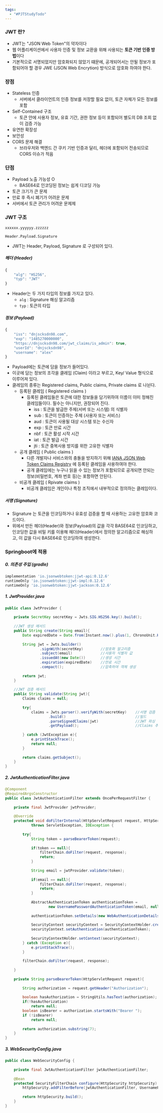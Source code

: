 ```yaml
---
tags:
  - "#PJTStudyTodo"
---
```


### JWT 란?

- JWT는 "JSON Web Token"의 약자이다
- 웹 어플리케이션에서 사용자 인증 및 정보 교환을 위해 사용되는 **토큰 기반 인증 방법**이다
- 기본적으로 서명되었지만 암호화되지 않았기 떄문에, 공개되어서는 안될 정보가 포함되어야 할 경우 JWE (JSON Web Encrytion) 방식으로 암호화 하여야 한다. 

### 장점

- Stateless 인증
	- 서버에서 클라이언트의 인증 정보를 저장할 필요 없이, 토큰 자체가 모든 정보를 포함
- Self-Contained 구조
	- 토큰 안에 사용자 정보, 유효 기간, 권한 정보 등이 포함되어 별도의 DB 조회 없이 검증 가능
- 유연한 확장성
- 보안성
- CORS 문제 해결
	- 브라우저와 백엔드 간 쿠키 기반 인증과 달리, 헤더에 포함되어 전송되므로 CORS 이슈가 적음

### 단점

- Payload 노출 가능성 O
	- BASE64로 인코딩된 정보는 쉽게 디코딩 가능
- 토큰 크기가 큰 문제
- 만료 후 즉시 폐기가 어려운 문제
- 서버에서 토큰 관리가 어려운 문제제

### JWT 구조

```
xxxxxx.yyyyyy.zzzzzz

Header.Payload.Signature
```

- JWT는 Header, Payload, Signature 로 구성되어 있다. 

##### 헤더 (Header)

```javascript
{ 
	"alg": "HS256", 
	"typ": "JWT" 
}
```

- Header는 두 가지 타입의 정보를 가지고 있다.
	- `alg` : Signature 해싱 알고리즘
	- `typ` : 토큰의 타입

##### 정보 (Payload)


```javascript
{
    "iss": "dnjscksdn98.com",
    "exp": "1485270000000",
    "https://dnjscksdn98.com/jwt_claims/is_admin": true,
    "userId": "dnjscksdn98",
    "username": "alex"
}
```

- Payload에는 토큰에 담을 정보가 들어있다.
- 이곳에 담는 정보의 조각을 클레임 (Claim) 이라고 부르고, Key/ Value 형식으로 이루어져 있다.
- 클레임의 종류는 Registered claims, Public claims, Private claims 로 나뉜다.
	-  등록된 클레임 ( Registered claims )
		- 등록된 클레임들은 토큰에 대한 정보들을 담기위하여 이름이 이미 정해진 클레임들이다. 필수는 아니지만, 권장되어 진다.
			- iss : 토큰을 발급한 주체(서버 또는 시스템) 의 식별자
			- sub : 토큰이 인증하는 주체 (사용자 또는 서비스)
			- aud : 토큰이 사용될 대상 시스템 또는 수신자
			- exp : 토큰 만료 시간
			- nbf : 토큰 활성 시작 시간
			- iat : 토큰 발급 시간
			- jti : 토큰 중복사용 방지를 위한 고유한 식별자 
	-  공개 클레임 ( Public claims )
		- 다른 개발자나 서비스와의 충돌을 방지하기 위해 [IANA JSON Web Token Claims Registry](https://www.iana.org/assignments/jwt/jwt.xhtml) 에 등록된 클레임을 사용하여야 한다.
		- 공개 클레임에는 누구나 읽을 수 있는 정보가 포함되므로 공개되면 안되는 정보(비밀번호, 계좌 번호 등)는 포함하면 안된다.
	-  비공개 클레임 ( Rpivate claims )
		- 비공개 클레임은 개인이나 특정 조직에서 내부적으로 정의하는 클레임이다.

##### 서명 (Signature)

- Signature 는 토큰을 인코딩하거나 유효성 검증을 할 때 사용하는 고유한 암호화 코드이다.
- 위에서 만든 헤더(Header)와 정보(Payload)의 값을 각각 BASE64로 인코딩하고, 인코딩한 값을 비밀 키를 이용해 헤더(Header)에서 정의한 알고리즘으로 해싱하고, 이 값을 다시 BASE64로 인코딩하여 생성한다.

### Springboot에 적용

##### 0. 의존성 주입 (gradle)
```javascript
implementation 'io.jsonwebtoken:jjwt-api:0.12.6'  
runtimeOnly 'io.jsonwebtoken:jjwt-impl:0.12.6'  
runtimeOnly 'io.jsonwebtoken:jjwt-jackson:0.12.6'
```

##### 1. JwtProvider.java

```java
public class JwtProvider {  
  
    private SecretKey secretKey = Jwts.SIG.HS256.key().build();  
  
    //JWT 생성 메서드  
    public String create(String email){  
        Date expiredDate = Date.from(Instant.now().plus(1, ChronoUnit.HOURS)); //현재시간에서 1시간 추가  
  
        String jwt = Jwts.builder()  
                .signWith(secretKey)        //암호화 알고리즘  
                .subject(email)             //사용자 식별자 값  
                .issuedAt(new Date())       //생성 시간  
                .expiration(expiredDate)    //만료 시간  
                .compact();                 //압축하여 객체 생성  
  
        return jwt;  
    }  
  
    //JWT 검증 메서드  
    public String validate(String jwt){  
        Claims claims = null;  
  
        try{  
            claims = Jwts.parser().verifyWith(secretKey)    //서명 검즘  
                    .build()                                //빌드  
                    .parseSignedClaims(jwt)                 //JWT 파싱  
                    .getPayload();                          //Claims 추출  
  
        } catch (JwtException e){  
            e.printStackTrace();  
            return null;  
        }  
  
        return claims.getSubject();  
    }  
}
```

##### 2. JwtAuthenticationFilter.java
```java
@Component  
@RequiredArgsConstructor  
public class JwtAuthenticationFilter extends OncePerRequestFilter {  
  
    private final JwtProvider jwtProvider;  
  
    @Override  
    protected void doFilterInternal(HttpServletRequest request, HttpServletResponse response, FilterChain filterChain)  
            throws ServletException, IOException {  
  
        try{  
            String token = parseBearerToken(request);  
  
            if(token == null){  
                filterChain.doFilter(request, response);  
                return;  
            }  
  
            String email = jwtProvider.validate(token);  
  
            if(email == null){  
                filterChain.doFilter(request, response);  
                return;  
            }  
  
            AbstractAuthenticationToken authenticationToken =  
                    new UsernamePasswordAuthenticationToken(email, null, AuthorityUtils.NO_AUTHORITIES);  
  
            authenticationToken.setDetails(new WebAuthenticationDetailsSource().buildDetails(request)); //인증요청에 대한 세부정보 구축  
  
            SecurityContext securityContext = SecurityContextHolder.createEmptyContext();  
            securityContext.setAuthentication(authenticationToken);  
  
            SecurityContextHolder.setContext(securityContext);  
        } catch (Exception e){  
            e.printStackTrace();  
        }  
  
        filterChain.doFilter(request, response);  
  
    }  
  
    private String parseBearerToken(HttpServletRequest request){  
  
        String authorization = request.getHeader("Authorization");  
  
        boolean hasAuthorization = StringUtils.hasText(authorization);  
        if(!hasAuthorization)  
            return null;  
        boolean isBearer = authorization.startsWith("Bearer ");  
        if (!isBearer)  
            return null;  
  
        return authorization.substring(7);  
    }  
}
```

##### 3. WebSecurityConfig.java
```java
public class WebSecurityConfig {  
  
    private final JwtAuthenticationFilter jwtAuthenticationFilter;  
  
    @Bean  
    protected SecurityFilterChain configure(HttpSecurity httpSecurity) throws Exception{  
        httpSecurity.addFilterBefore(jwtAuthenticationFilter, UsernamePasswordAuthenticationFilter.class);  
  
        return httpSecurity.build();  
    }  
}
```